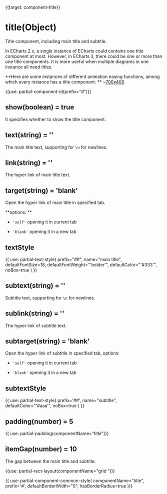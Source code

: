 
{{target: component-title}}

# title(Object)

Title component, including main title and subtitle.

In ECharts 2.x, a single instance of ECharts could contains one title component at most. However, in ECharts 3, there could be one or more than one title components. It is more useful when multiple diagrams in one instance all need titles.

**Here are some instances of different animation easing functions, among which every instance has a title component: **
~[700x400](${galleryViewPath}line-easing&edit=1&reset=1)


{{use: partial-component-id(prefix="#")}}

## show(boolean) = true

It specifies whether to show the title component.

## text(string) = ''

The main title text, supporting for `\n` for newlines.

## link(string) = ''

The hyper link of main title text.

## target(string) = 'blank'

Open the hyper link of main title in specified tab.

**options: **

+ `'self'` opening it in current tab

+ `'blank'` opening it in a new tab

## textStyle

{{ use: partial-text-style(
    prefix="##",
    name="main title",
    defaultFontSize=18,
    defaultFontWeight="'bolder'",
    defaultColor="'#333'",
    noBox=true
) }}


## subtext(string) = ''

Subtitle text, supporting for `\n` for newlines.


## sublink(string) = ''

The hyper link of subtitle text.


## subtarget(string) = 'blank'

 Open the hyper link of subtitle in specified tab, options:

+ `'self'` opening it in current tab

+ `'blank'` opening it in a new tab


## subtextStyle

{{ use: partial-text-style(
    prefix='##',
    name="subtitle",
    defaultColor="'#aaa'",
    noBox=true
) }}

## padding(number) = 5

{{ use: partial-padding(componentName="title")}}

## itemGap(number) = 10

The gap between the main title and subtitle.

{{use: partial-rect-layout(componentName="grid ")}}

{{ use: partial-component-common-style(
    componentName="title",
    prefix='#',
    defaultBorderWidth="0",
    hasBorderRadius=true
)}}



